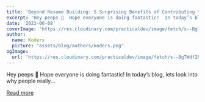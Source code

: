 ```yaml
---
title: 'Beyond Resume Building: 5 Surprising Benefits of Contributing to Open Source'
excerpt: 'Hey peeps 👋  Hope everyone is doing fantastic!  In today’s blog, lets look into why people really...'
date: '2023-06-08'
coverImage: 'https://res.cloudinary.com/practicaldev/image/fetch/s--BgTWdf2R--/c_imagga_scale,f_auto,fl_progressive,h_420,q_auto,w_1000/https://dev-to-uploads.s3.amazonaws.com/uploads/articles/5pjrniwa7cgkkr3v7sr5.png'
author:
  name: Koders
  picture: "assets/blog/authors/koders.png"
ogImage:
  url: 'https://res.cloudinary.com/practicaldev/image/fetch/s--BgTWdf2R--/c_imagga_scale,f_auto,fl_progressive,h_420,q_auto,w_1000/https://dev-to-uploads.s3.amazonaws.com/uploads/articles/5pjrniwa7cgkkr3v7sr5.png'
---
```


Hey peeps 👋  Hope everyone is doing fantastic!  In today’s blog, lets look into why people really...

[Read more](https://dev.to/quine/beyond-resume-building-5-surprising-benefits-of-contributing-to-open-source-45m2)
